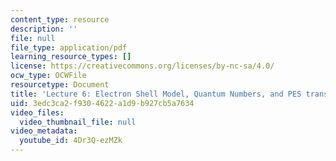 ```yaml
---
content_type: resource
description: ''
file: null
file_type: application/pdf
learning_resource_types: []
license: https://creativecommons.org/licenses/by-nc-sa/4.0/
ocw_type: OCWFile
resourcetype: Document
title: 'Lecture 6: Electron Shell Model, Quantum Numbers, and PES transcript'
uid: 3edc3ca2-f930-4622-a1d9-b927cb5a7634
video_files:
  video_thumbnail_file: null
video_metadata:
  youtube_id: 4Dr3Q-ezMZk
---
```

